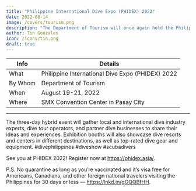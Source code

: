 ```yaml
---
title: "Philippine International Dive Expo (PHIDEX) 2022"
date: 2022-08-14
image: /covers/tourism.png
description: "The Department of Tourism will once again hold the Philippine International Dive Expo (PHIDEX) 2022 on August 19 to 21, 2022, at the SMX Convention Center in Pasay City, Metro Manila."
author: Tin Gonzales
icon: /icons/tin.png
draft: true
---
```



<!-- Sunday, August 14, 2022 -->


<!-- The Philippines is now ready to welcome scuba divers and dive enthusiasts from all over the globe.  -->


Info | Details 
--- | ---
What | Philippine International Dive Expo (PHIDEX) 2022
By Whom | Department of Tourism
When | August 19-21, 2022
Where | SMX Convention Center in Pasay City
---


The three-day hybrid event will gather local and international dive industry experts, dive tour operators, and partner dive businesses to share their ideas and experiences. Exhibition booths will also showcase dive resorts and centers in different destinations, as well as top-rated dive gear and equipment. #divephilippines #diveshow #scubadivers

See you at PHIDEX 2022! Register now at https://phidex.asia/. 

P.S. No quarantine as long as you’re vaccinated and it’s visa free for Americans,  Canadians, and other foreign national travelers visiting the Philippines for 30 days or less  — https://lnkd.in/gGQQBfHH.

<!-- Wednesday, August 10, 2022
The 10th World Innovation Series Philippines


To enable financial inclusion in the region and provide a common platform for the burgeoning FSI community, Tradepass is hosting 10th World Innovation Series (WFIS) for the first time in the Philippines on 16 – 17 August 2022. The event will attract over 600 (in-person & virtual) technology and business heads from the leading Banks, Insurance & Micro-Finance institutions across the country.
Do not miss out on the largest fintech summit in Philippines at Sofitel Philippine Plaza Manila. 

More than 400 technology and business leaders from 150+ leading Philippine banks, insurance companies, and microfinance institutions will attend #WFISPhilippines for two days of special networking opportunities.

Register here:   https://philippines.worldfis.com/delegates/register.html

#WFISPhilippines #WFIS2022 #fintech #Digital #physicalEvent #FSI #BFSI #Retail #CoreBanking #Payments #saas #Conference #Technology #IT #IoT #AI #Speakers #Experts #tradepass #innovation #banking #future #newera #cloud #financial #insurance #media #digitalphilippines


 -->
